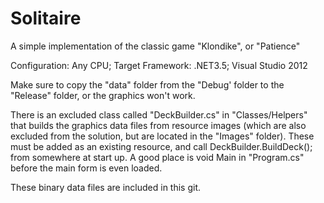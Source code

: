 # Solitaire
A simple implementation of the classic game "Klondike", or "Patience"

Configuration: Any CPU; Target Framework: .NET3.5; Visual Studio 2012

Make sure to copy the "data" folder from the "Debug' folder to the "Release" folder, or the graphics won't work.

There is an excluded class called "DeckBuilder.cs" in "Classes/Helpers" that builds the graphics data files from resource images (which are also excluded from the solution, but are located in the "Images" folder). These must be added as an existing resource, and call DeckBuilder.BuildDeck(); from somewhere at start up. A good place is void Main in "Program.cs" before the main form is even loaded.

These binary data files are included in this git.
